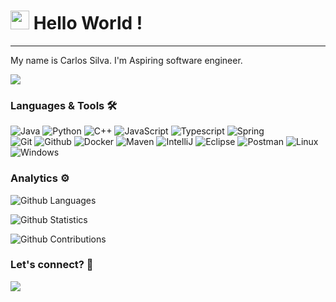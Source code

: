 




<h1><img src="https://emojis.slackmojis.com/emojis/images/1531849430/4246/blob-sunglasses.gif?1531849430" width="30"/> Hello World ! </h1> <hr>

My name is Carlos Silva. I'm Aspiring software engineer.

![](http://estruyf-github.azurewebsites.net/api/VisitorHit?user=carloshss0&repo=carloshss0&countColorcountColor)

### Languages & Tools 🛠  
![Java](https://img.shields.io/badge/-Java-05122A?style=flat&color=green)&nbsp;![Python](https://img.shields.io/badge/-Python-05122A?style=flat&color=green)&nbsp;![C++](https://img.shields.io/badge/-C++-05122A?style=flat&color=green)&nbsp;![JavaScript](https://img.shields.io/badge/-JavaScript-05122A?style=flat&color=green)&nbsp;![Typescript](https://img.shields.io/badge/-Typescript-05122A?style=flat&color=green)&nbsp;![Spring](https://img.shields.io/badge/-Spring-05122A?style=flat&color=green)&nbsp;  
![Git](https://img.shields.io/badge/-Git-05122A?style=flat&color=gray)&nbsp;![Github](https://img.shields.io/badge/-Github-05122A?style=flat&color=gray)&nbsp;![Docker](https://img.shields.io/badge/-Docker-05122A?style=flat&color=gray)&nbsp;![Maven](https://img.shields.io/badge/-Maven-05122A?style=flat&color=gray)&nbsp;![IntelliJ](https://img.shields.io/badge/-IntelliJ-05122A?style=flat&color=gray)&nbsp;![Eclipse](https://img.shields.io/badge/-Eclipse-05122A?style=flat&color=gray)&nbsp;![Postman](https://img.shields.io/badge/-Postman-05122A?style=flat&color=gray)&nbsp;![Linux](https://img.shields.io/badge/-Linux-05122A?style=flat&color=gray)&nbsp;![Windows](https://img.shields.io/badge/-Windows-05122A?style=flat&color=gray)&nbsp;  


### Analytics ⚙️

![Github Languages](https://github-readme-stats.vercel.app/api/top-langs/?username=carloshss0&layout=compact&count_private=true)

![Github Statistics](https://github-readme-stats.vercel.app/api/?username=carloshss0&count_private=true&show_icons=true)

![Github Contributions](https://github-readme-streak-stats.herokuapp.com/?user=carloshss0&hide_border=true)

### Let's connect? 🤝

<p align="left">

<a href="https://www.linkedin.com/in/carlos-henrique-dos-santos-silva/"><img src="https://img.shields.io/badge/-LinkedIn-0077B5?style=flat&logo=Linkedin&logoColor=white"/></a>

</p>
